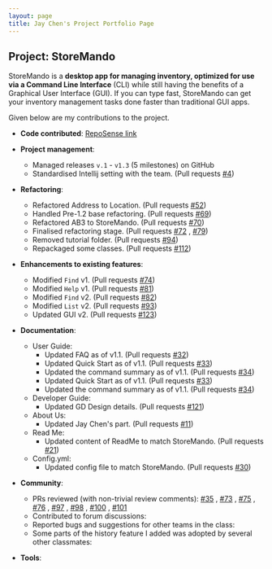 ```yaml
---
layout: page 
title: Jay Chen's Project Portfolio Page
---
```


## Project: StoreMando

StoreMando is a **desktop app for managing inventory, optimized for use via a Command Line Interface** (CLI) while still
having the benefits of a Graphical User Interface (GUI). If you can type fast, StoreMando can get your inventory
management tasks done faster than traditional GUI apps.

Given below are my contributions to the project.

* **Code
  contributed**: [RepoSense link](https://nus-cs2103-ay2021s2.github.io/tp-dashboard/?search=&sort=groupTitle&sortWithin=title&since=2021-02-19&timeframe=commit&mergegroup=&groupSelect=groupByRepos&breakdown=false&tabOpen=true&tabType=authorship&zFR=false&tabAuthor=JayChenYJ&tabRepo=AY2021S2-CS2103T-W10-2%2Ftp%5Bmaster%5D&authorshipIsMergeGroup=false&authorshipFileTypes=docs~functional-code~test-code&authorshipIsBinaryFileTypeChecked=false)

* **Project management**:
    * Managed releases `v.1` - `v1.3` (5 milestones) on GitHub
    * Standardised Intellij setting with the team. (Pull
      requests [\#4](https://github.com/AY2021S2-CS2103T-W10-2/tp/pull/4))

* **Refactoring**:
    * Refactored Address to Location. (Pull requests [\#52](https://github.com/AY2021S2-CS2103T-W10-2/tp/pull/52))
    * Handled Pre-1.2 base refactoring. (Pull requests [\#69](https://github.com/AY2021S2-CS2103T-W10-2/tp/pull/69))
    * Refactored AB3 to StoreMando. (Pull requests [\#70](https://github.com/AY2021S2-CS2103T-W10-2/tp/pull/70))
    * Finalised refactoring stage. (Pull requests [\#72](https://github.com/AY2021S2-CS2103T-W10-2/tp/pull/72)
      , [\#79](https://github.com/AY2021S2-CS2103T-W10-2/tp/pull/79))
    * Removed tutorial folder. (Pull requests [\#94](https://github.com/AY2021S2-CS2103T-W10-2/tp/pull/94))
    * Repackaged some classes. (Pull requests [\#112](https://github.com/AY2021S2-CS2103T-W10-2/tp/pull/112))

* **Enhancements to existing features**:
    * Modified `Find` v1. (Pull requests [\#74](https://github.com/AY2021S2-CS2103T-W10-2/tp/pull/74))
    * Modified `Help` v1. (Pull requests [\#81](https://github.com/AY2021S2-CS2103T-W10-2/tp/pull/81))
    * Modified `Find` v2. (Pull requests [\#82](https://github.com/AY2021S2-CS2103T-W10-2/tp/pull/82))
    * Modified `List` v2. (Pull requests [\#93](https://github.com/AY2021S2-CS2103T-W10-2/tp/pull/93))
    * Updated GUI v2. (Pull requests [\#123](https://github.com/AY2021S2-CS2103T-W10-2/tp/pull/123))

* **Documentation**:
    * User Guide:
        * Updated FAQ as of v1.1. (Pull requests [\#32](https://github.com/AY2021S2-CS2103T-W10-2/tp/pull/32))
        * Updated Quick Start as of v1.1. (Pull requests [\#33](https://github.com/AY2021S2-CS2103T-W10-2/tp/pull/33))
        * Updated the command summary as of v1.1. (Pull
          requests [\#34](https://github.com/AY2021S2-CS2103T-W10-2/tp/pull/34))
        * Updated Quick Start as of v1.1. (Pull requests [\#33](https://github.com/AY2021S2-CS2103T-W10-2/tp/pull/33))
        * Updated the command summary as of v1.1. (Pull
          requests [\#34](https://github.com/AY2021S2-CS2103T-W10-2/tp/pull/34))
    * Developer Guide:
        * Updated GD Design details. (Pull requests [\#121](https://github.com/AY2021S2-CS2103T-W10-2/tp/pull/121))
    * About Us:
        * Updated Jay Chen's part. (Pull requests [\#11](https://github.com/AY2021S2-CS2103T-W10-2/tp/pull/11))
    * Read Me:
        * Updated content of ReadMe to match StoreMando. (Pull
          requests [\#21](https://github.com/AY2021S2-CS2103T-W10-2/tp/pull/21))
    * Config.yml:
        * Updated config file to match StoreMando. (Pull
          requests [\#30](https://github.com/AY2021S2-CS2103T-W10-2/tp/pull/30))

* **Community**:
    * PRs reviewed (with non-trivial review comments): [\#35](https://github.com/AY2021S2-CS2103T-W10-2/tp/pull/35)
      , [\#73](https://github.com/AY2021S2-CS2103T-W10-2/tp/pull/73)
      , [\#75](https://github.com/AY2021S2-CS2103T-W10-2/tp/pull/75)
      , [\#76](https://github.com/AY2021S2-CS2103T-W10-2/tp/pull/76)
      , [\#97](https://github.com/AY2021S2-CS2103T-W10-2/tp/pull/97)
      , [\#98](https://github.com/AY2021S2-CS2103T-W10-2/tp/pull/98)
      , [\#100](https://github.com/AY2021S2-CS2103T-W10-2/tp/pull/100)
      , [\#101](https://github.com/AY2021S2-CS2103T-W10-2/tp/pull/101)
    * Contributed to forum discussions:
    * Reported bugs and suggestions for other teams in the class:
    * Some parts of the history feature I added was adopted by several other classmates:

* **Tools**:
